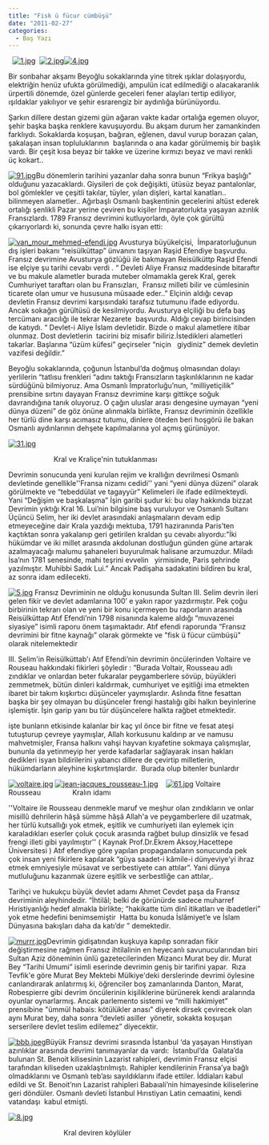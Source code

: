 ```yaml
---
title: "Fisk ü fücur cümbüşü"
date: "2011-02-27"
categories: 
  - Baş Yazı
---
```


  [![1.jpg](../uploads/2011/02/1.jpg)](../uploads/2011/02/1.jpg "1.jpg")  [![2.jpg](../uploads/2011/02/2.jpg)](../uploads/2011/02/2.jpg "2.jpg")[![4.jpg](../uploads/2011/02/4.jpg)](../uploads/2011/02/4.jpg "4.jpg")

Bir sonbahar akşamı Beyoğlu sokaklarında yine titrek ışıklar dolaşıyordu, elektriğin henüz ufukta görülmediği, ampulün icat edilmediği o alacakaranlık ürpertili dönemde, özel günlerde geceleri fener alayları tertip ediliyor, ışıldaklar yakılıyor ve şehir esrarengiz bir aydınlığa bürünüyordu.

Şarkın dillere destan gizemi gün ağaran vakte kadar ortalığa egemen oluyor, şehir başka başka renklere kavuşuyordu. Bu akşam durum her zamankinden farklıydı. Sokaklarda koşuşan, bağıran, eğlenen, davul vurup borazan çalan, şakalaşan insan topluluklarının  başlarında o ana kadar görülmemiş bir başlık vardı. Bir çeşit kısa beyaz bir takke ve üzerine kırmızı beyaz ve mavi renkli üç kokart..

[](../uploads/2011/02/3.jpg "3.jpg")

[![91.jpg](../uploads/2011/02/91.jpg)](../uploads/2011/02/91.jpg "91.jpg")Bu dönemlerin tarihini yazanlar daha sonra bunun “Frikya başlığı” olduğunu yazacaklardı. Giysileri de çok değişikti, ütüsüz beyaz pantalonlar, bol gömlekler ve çeşitli takılar, tüyler, yılan dişleri, kartal kanatları.. bilinmeyen alametler.. Ağırbaşlı Osmanlı başkentinin gecelerini altüst ederek ortalığı şenlikli Pazar yerine çeviren bu kişiler İmparatorlukta yaşayan azınlık Fransızlardı. 1789 Fransız devrimini kutluyorlardı, öyle çok gürültü çıkarıyorlardı ki, sonunda çevre halkı isyan etti:

[![van_mour_mehmed-efendi.jpg](../uploads/2011/02/van_mour_mehmed-efendi.jpg)](../uploads/2011/02/van_mour_mehmed-efendi.jpg "van_mour_mehmed-efendi.jpg") Avusturya büyükelçisi,  İmparatorluğunun dış işleri bakanı “reisülküttap” ünvanını taşıyan Raşid Efendiye başvurdu. Fransız devrimine Avusturya gözlüğü ile bakmayan Reisülküttp Raşid Efendi ise elçiye şu tarihi cevabı verdi . “ Devleti Aliye Fransız maddesinde bitaraftır ve bu makule alametler burada muteber olmamakla gerek Kral, gerek Cumhuriyet taraftarı olan bu Fransızları,  Fransız milleti bilir ve cümlesinin ticarete olan umur ve hususuna müsaade eder..” Elçinin aldığı cevap devletin Fransız devrimi karşısındaki tarafsız tutumunu ifade ediyordu. Ancak sokağın gürültüsü de kesilmiyordu. Avusturya elçiliği bu defa baş tercümanı aracılığı ile tekrar Nezarete  başvurdu. Aldığı cevap birincisinden de katıydı. “ Devlet-i Aliye İslam devletidir. Bizde o makul alametlere itibar olunmaz. Dost devletlerin  tacirini biz misafir biliriz.İstedikleri alametleri takarlar. Başlarına “üzüm küfesi” geçirseler “niçin   giydiniz” demek devletin vazifesi değildir.”

Beyoğlu sokaklarında, çoğunun İstanbul’da doğmuş olmasından dolayı yerlilerin “tatlısu frenkleri “adını taktığı Fransızların taşkınlıklarının ne kadar sürdüğünü bilmiyoruz. Ama Osmanlı İmpratorluğu’nun, “milliyetiçilik” prensibine sırtını dayayan Fransız devrimine karşı gittikçe soğuk davrandığına tanık oluyoruz. O çağın uluslar arası dengesine uymayan “yeni dünya düzeni” de göz önüne alınmakla birlikte, Fransız devriminin özellikle her türlü dine karşı acımasız tutumu, dinlere öteden beri hoşgörü ile bakan Osmanlı aydınlarının dehşete kapılmalarına yol açmış gürünüyor.

[](../uploads/2011/02/31.jpg "31.jpg")

[![31.jpg](../uploads/2011/02/31.jpg)](../uploads/2011/02/31.jpg "31.jpg")

                       Kral ve Kraliçe'nin tutuklanması

Devrimin sonucunda yeni kurulan rejim ve krallığın devrilmesi Osmanlı devletinde genellikle''Fransa nizamı cedidi'' yani “yeni dünya düzeni” olarak görülmekte ve “tebeddülat ve tagayyür” Kelimeleri ile ifade edilmekteydi. Yani “Değişim ve başkalaşma” İşin garibi şudur ki: bu olay hakkında bizzat Devrimin yıktığı Kral 16. Lui’nin bilgisine baş vuruluyor ve Osmanlı Sultanı Üçüncü Selim, her iki devlet arasındaki anlaşmaların devam edip etmeyeceğine dair Krala yazdığı mektuba, 1791 haziranında Paris’ten kaçtıktan sonra yakalanıp geri getirilen kraldan şu cevabı alıyordu:"İki hükümdar ve iki millet arasında akdolunan dostluğun günden güne artarak azalmayacağı malumu şahaneleri buyurulmak halisane arzumuzdur. Miladı İsa’nın 1781 senesinde, mahi teşrini evvelin   yirmisinde, Paris şehrinde yazılmıştır. Muhibbi Sadık Lui.” Ancak Padişaha sadakatini bildiren bu kral, az sonra idam edilecekti.

[![5.jpg](../uploads/2011/02/5.jpg)](../uploads/2011/02/5.jpg "5.jpg") Fransız Devriminin ne olduğu konusunda Sultan III. Selim devrin ileri gelen fikir ve devlet adamlarına 100’ e yakın rapor yazdırmıştır. Pek çoğu birbirinin tekrarı olan ve yeni bir konu içermeyen bu raporların arasında Reisülküttap Atıf Efendi’nin 1798 nisanında kaleme aldığı “muvazenei siyasiye” isimli raporu önem taşımaktadır. Atıf efendi raporunda “Fransız  devrimini bir fitne kaynağı” olarak görmekte ve "fisk ü fücur cümbüşü" olarak nitelemektedir

III. Selim'in Reisülküttab'ı Atıf Efendi’nin devrimin öncülerinden Voltaire ve Rouseau hakkındaki fikirleri şöyledir : “Burada Voltair, Rousseau adlı zındıklar ve onlardan beter fukaralar peygamberlere sövüp, büyükleri zemmetmek, bütün dinleri kaldırmak, cumhuriyet ve eşitliği ima etmekten ibaret bir takım kışkırtıcı düşünceler yaymışlardır. Aslında fitne fesattan başka bir şey olmayan bu düşünceler frengi hastalığı gibi halkın beyinlerine işlemiştir. İşin garip yanı bu tür düşüncelere halkta rağbet etmektedir.

işte bunların etkisinde kalanlar bir kaç yıl önce bir fitne ve fesat ateşi tutuşturup çevreye yaymışlar, Allah korkusunu kaldırıp ar ve namusu mahvetmişler, Fransa halkını vahşi hayvan kıyafetine sokmaya çalışmışlar, bununla da yetinmeyip her yerde kafadarlar sağlayarak insan hakları dedikleri isyan bildirilerini yabancı dillere de çevirtip milletlerin, hükümdarların aleyhine kışkırtmışlardır.  Burada olup bitenler bunlardır

[![voltaire.jpg](../uploads/2011/02/voltaire.jpg)](../uploads/2011/02/voltaire.jpg "voltaire.jpg") [![jean-jacques_rousseau-1.jpg](../uploads/2011/02/jean-jacques_rousseau-1.jpg)](../uploads/2011/02/jean-jacques_rousseau-1.jpg "jean-jacques_rousseau-1.jpg")    [![61.jpg](../uploads/2011/02/61.jpg)](../uploads/2011/02/61.jpg "61.jpg") Voltaire           Rousseau                Kralın idamı

''Voltaire ile Rousseau denmekle maruf ve meşhur olan zındıkların ve onlar misillû dehrilerin hâşâ sümme hâşâ Allah'a ve peygamberlere dil uzatmak, her türlü kutsallığı yok etmek, eşitlik ve cumhuriyeti ilan eylemek için karaladıkları eserler çoluk çocuk arasında rağbet bulup dinsizlik ve fesad frengi illeti gibi yayılmıştır'' ( Kaynak Prof.Dr.Ekrem Aksoy,Hacettepe Üniversitesi ) Atıf efendiye göre yapılan propagandaların sonucunda pek çok insan yeni fikirlere kapılarak “güya saadet-i kâmile-i dünyeviye’yi ihraz etmek emniyesiyle müsavat ve serbestiyete can attılar”. Yani dünya mutluluğunu kazanmak üzere eşitlik ve serbestliğe can attılar,.

Tarihçi ve hukukçu büyük devlet adamı Ahmet Cevdet paşa da Fransız devriminin aleyhindedir. “İhtilâl; belki de görünürde sadece muharref Hıristiyanlığı hedef almakla birlikte; “hakikatte tüm dinî itikatları ve ibadetleri” yok etme hedefini benimsemiştir  Hatta bu konuda İslâmiyet’e ve İslam Dünyasına bakışları daha da katı’dır ” demektedir.

[![murrr.jpg](../uploads/2011/02/murrr.jpg)](../uploads/2011/02/murrr.jpg "murrr.jpg")Devrimin gidişatından kuşkuya kapılıp sonradan fikir değiştirmesine rağmen Fransız ihtilalinin en heyecanlı savunucularından biri Sultan Aziz döneminin ünlü gazetecilerinden Mizancı Murat bey dir. Murat Bey “Tarihi Umumi” isimli eserinde devrimin geniş bir tarifini yapar.  Rıza Tevfik'e göre Murat Bey Mektebi Mülkiye'deki derslerinde devrimi öylesine canlandırarak anlatırmış ki, öğrenciler boş zamanlarında Danton, Marat, Robespierre gibi devrim öncülerinin kişiliklerine bürünerek kendi aralarında oyunlar oynarlarmış. Ancak parlemento sistemi ve “milli hakimiyet” prensibine "ümmül habais: kötülükler anası" diyerek dirsek çevirecek olan aynı Murat bey, daha sonra “devleti asiller  yönetir, sokakta koşuşan serserilere devlet teslim edilemez” diyecektir.

[![bbb.jpeg](../uploads/2011/02/bbb.jpeg)](../uploads/2011/02/bbb.jpeg "bbb.jpeg")Büyük Fransız devrimi sırasında İstanbul ‘da yaşayan Hırıstiyan azınlıklar arasında devrimi tanımayanlar da vardı:  İstanbul’da  Galata’da bulunan St. Benoit kilisesinin Lazarist rahipleri, devrimin Fransız elçisi tarafından kiliseden uzaklaştırılmıştı. Rahipler kendilerinin Fransa’ya bağlı olmadıklarını ve Osmanlı teb’ası sayıldıklarını ifade ettiler. İddiaları kabul edildi ve St. Benoit’nın Lazarist rahipleri Babaıali’nin himayesinde kiliselerine geri döndüler. Osmanlı devleti İstanbul Hırıstiyan Latin cemaatini, kendi vatandaşı  kabul etmişti.

[![8.jpg](../uploads/2011/02/8.jpg)](../uploads/2011/02/8.jpg "8.jpg")

                            Kral deviren köylüler
